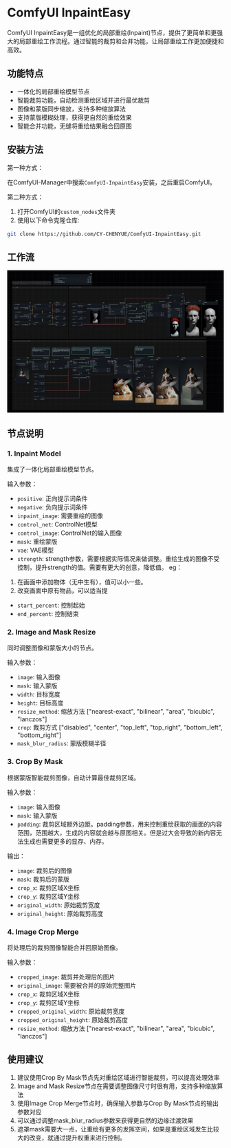 # ComfyUI InpaintEasy 

ComfyUI InpaintEasy是一组优化的局部重绘(Inpaint)节点，提供了更简单和更强大的局部重绘工作流程。通过智能的裁剪和合并功能，让局部重绘工作更加便捷和高效。

## 功能特点

- 一体化的局部重绘模型节点
- 智能裁剪功能，自动检测重绘区域并进行最优裁剪
- 图像和蒙版同步缩放，支持多种缩放算法
- 支持蒙版模糊处理，获得更自然的重绘效果
- 智能合并功能，无缝将重绘结果融合回原图

## 安装方法

第一种方式：

在ComfyUI-Manager中搜索`ComfyUI-InpaintEasy`安装，之后重启ComfyUI。

第二种方式：

1. 打开ComfyUI的`custom_nodes`文件夹
2. 使用以下命令克隆仓库:
```bash
git clone https://github.com/CY-CHENYUE/ComfyUI-InpaintEasy.git
```
## 工作流
![alt text](example/InpaintEasy-CY-V1.png)
## 节点说明

### 1. Inpaint Model
集成了一体化局部重绘模型节点。

输入参数：
- `positive`: 正向提示词条件
- `negative`: 负向提示词条件
- `inpaint_image`: 需要重绘的图像
- `control_net`: ControlNet模型
- `control_image`: ControlNet的输入图像
- `mask`: 重绘蒙版
- `vae`: VAE模型
- `strength`: strength参数，需要根据实际情况来做调整。重绘生成的图像不受控制，提升strength的值。需要有更大的创意，降低值。
eg：
1. 在画面中添加物体（无中生有），值可以小一些。
2. 改变画面中原有物品，可以适当提
- `start_percent`: 控制起始
- `end_percent`: 控制结束

### 2. Image and Mask Resize
同时调整图像和蒙版大小的节点。

输入参数：
- `image`: 输入图像
- `mask`: 输入蒙版
- `width`: 目标宽度 
- `height`: 目标高度 
- `resize_method`: 缩放方法 ["nearest-exact", "bilinear", "area", "bicubic", "lanczos"]
- `crop`: 裁剪方式 ["disabled", "center", "top_left", "top_right", "bottom_left", "bottom_right"]
- `mask_blur_radius`: 蒙版模糊半径 

### 3. Crop By Mask
根据蒙版智能裁剪图像，自动计算最佳裁剪区域。

输入参数：
- `image`: 输入图像
- `mask`: 输入蒙版
- `padding`: 裁剪区域额外边距。padding参数，用来控制重绘获取的画面的内容范围，范围越大，生成的内容就会越与原图相关。但是过大会导致的新内容无法生成也需要更多的显存、内存。


输出：
- `image`: 裁剪后的图像
- `mask`: 裁剪后的蒙版
- `crop_x`: 裁剪区域X坐标
- `crop_y`: 裁剪区域Y坐标
- `original_width`: 原始裁剪宽度
- `original_height`: 原始裁剪高度

### 4. Image Crop Merge
将处理后的裁剪图像智能合并回原始图像。

输入参数：
- `cropped_image`: 裁剪并处理后的图片
- `original_image`: 需要被合并的原始完整图片
- `crop_x`: 裁剪区域X坐标
- `crop_y`: 裁剪区域Y坐标
- `cropped_original_width`: 原始裁剪宽度
- `cropped_original_height`: 原始裁剪高度
- `resize_method`: 缩放方法 ["nearest-exact", "bilinear", "area", "bicubic", "lanczos"]

## 使用建议

1. 建议使用Crop By Mask节点先对重绘区域进行智能裁剪，可以提高处理效率
2. Image and Mask Resize节点在需要调整图像尺寸时很有用，支持多种缩放算法
3. 使用Image Crop Merge节点时，确保输入参数与Crop By Mask节点的输出参数对应
4. 可以通过调整mask_blur_radius参数来获得更自然的边缘过渡效果
5. 遮罩mask需要大一点，让重绘有更多的发挥空间，如果是重绘区域发生比较大的改变，就通过提升权重来进行控制。



